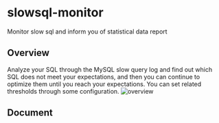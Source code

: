 # slowsql-monitor
Monitor slow sql and inform you of statistical data report

## Overview
Analyze your SQL through the MySQL slow query log and find out which SQL does not meet your expectations, and then you can continue to optimize them until you reach your expectations. You can set related thresholds through some configuration.
![overview](https://github.com/wxisme/slowsql-monitor/blob/master/static/overview.png)

## Document
